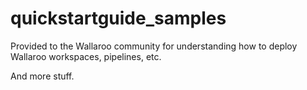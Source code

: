 # quickstartguide_samples
Provided to the Wallaroo community for understanding how to deploy Wallaroo workspaces, pipelines, etc.

And more stuff.